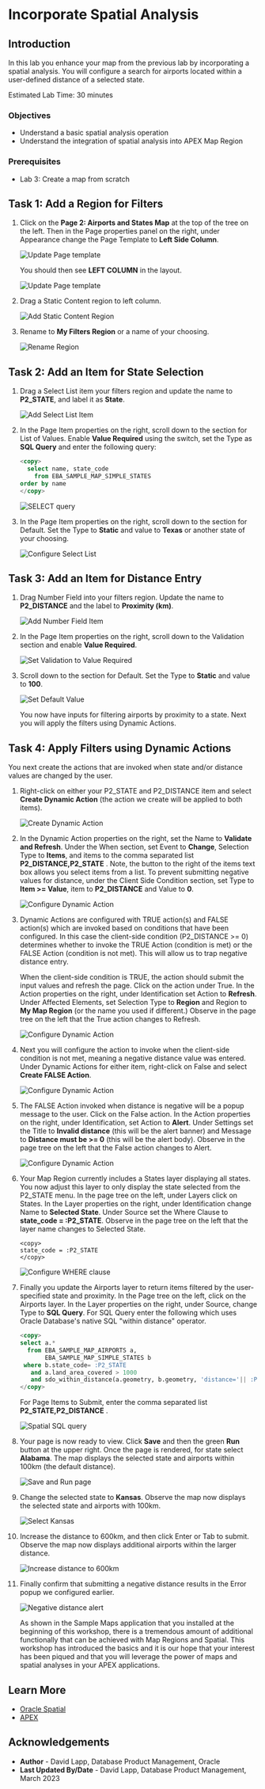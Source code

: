 # Incorporate Spatial Analysis

## Introduction

In this lab you enhance your map from the previous lab by incorporating a spatial analysis. You will configure a search for airports located within a user-defined distance of a selected state.

Estimated Lab Time: 30 minutes

### Objectives

* Understand a basic spatial analysis operation
* Understand the integration of spatial analysis into APEX Map Region

### Prerequisites

* Lab 3: Create a map from scratch

## Task 1: Add a Region for Filters

1. Click on the **Page 2: Airports and States Map** at the top of the tree on the left. Then in the Page properties panel on the right, under Appearance change the Page Template to **Left Side Column**.

    ![Update Page template](images/add-spatial-analysis-01a-custom.png)

    You should then see **LEFT COLUMN** in the layout.

    ![Update Page template](images/add-spatial-analysis-01b-custom.png)

2. Drag a Static Content region to left column.

    ![Add Static Content Region](images/add-spatial-analysis-01c-custom.png)

3. Rename to **My Filters Region** or a name of your choosing.

    ![Rename Region](images/add-spatial-analysis-02-custom.png)

## Task 2: Add an Item for State Selection

1. Drag a Select List item your filters region and update the name to **P2_STATE**, and label it as **State**.

    ![Add Select List Item](images/add-spatial-analysis-03-custom.png)

2. In the Page Item properties on the right, scroll down to the section for List of Values. Enable **Value Required** using the switch, set the Type as **SQL Query** and enter the following query:

    ```sql
    <copy>
      select name, state_code
        from EBA_SAMPLE_MAP_SIMPLE_STATES
    order by name
    </copy>
    ```
    
    ![SELECT query](images/add-spatial-analysis-04-custom.png)

3. In the Page Item properties on the right, scroll down to the section for Default. Set the Type to **Static** and value to **Texas** or another state of your choosing.

    ![Configure Select List](images/add-spatial-analysis-05-custom.png)

## Task 3: Add an Item for Distance Entry

1. Drag Number Field into your filters region. Update the name to **P2_DISTANCE** and the label to **Proximity (km)**.

    ![Add Number Field Item](images/add-spatial-analysis-06-custom.png)

2. In the Page Item properties on the right, scroll down to the Validation section and enable **Value Required**.

    ![Set Validation to Value Required](images/add-spatial-analysis-07-custom.png)

3. Scroll down to the section for Default. Set the Type to **Static** and value to **100**.

    ![Set Default Value](images/add-spatial-analysis-08.png)

    You now have inputs for filtering airports by proximity to a state. Next you will apply the filters using Dynamic Actions.

## Task 4: Apply Filters using Dynamic Actions

You next create the actions that are invoked when state and/or distance values are changed by the user.

1. Right-click on either your P2\_STATE and P2\_DISTANCE item and select **Create Dynamic Action**  (the action we create will be applied to both items).

    ![Create Dynamic Action](images/add-spatial-analysis-09-custom.png)

2. In the Dynamic Action properties on the right, set the Name to **Validate and Refresh**. Under the When section, set Event to **Change**, Selection Type to **Items**, and items to the comma separated list **P2\_DISTANCE,P2\_STATE** . Note, the button to the right of the items text box allows you select items from a list. To prevent submitting negative values for distance, under the Client Side Condition section, set Type to **Item >= Value**, item to **P2\_DISTANCE** and Value to **0**.

    ![Configure Dynamic Action](images/add-spatial-analysis-10-custom.png)

3. Dynamic Actions are configured with TRUE action(s) and FALSE action(s) which are invoked based on conditions that have been configured. In this case the client-side condition (P2\_DISTANCE >= 0) determines whether to invoke the TRUE Action (condition is met) or the FALSE Action (condition is not met). This will allow us to trap negative distance entry.

    When the client-side condition is TRUE, the action should submit the input values and refresh the page. Click on the action under True. In the Action properties on the right, under Identification set Action to **Refresh**.  Under Affected Elements, set Selection Type to **Region** and Region to **My Map Region** (or the name you used if different.) Observe in the page tree on the left that the True action changes to Refresh.

    ![Configure Dynamic Action](images/add-spatial-analysis-11-custom.png)

4. Next you will configure the action to invoke when the client-side condition is not met, meaning a negative distance value was entered. Under Dynamic Actions for either item, right-click on False and select **Create FALSE Action**.

    ![Configure Dynamic Action](images/add-spatial-analysis-12-custom.png)

5. The FALSE Action invoked when distance is negative will be a popup message to the user. Click on the False action. In the Action properties on the right, under Identification, set Action to **Alert**. Under Settings set the Title to **Invalid distance** (this will be the alert banner) and Message to **Distance must be >= 0** (this will be the alert body). Observe in the page tree on the left that the False action changes to Alert.

    ![Configure Dynamic Action](images/add-spatial-analysis-13-custom.png)

6. Your Map Region currently includes a States layer displaying all states. You now adjust this layer to only display the state selected from the P2\_STATE menu. In the page tree on the left, under Layers click on States. In the Layer properties on the right, under Identification change Name to **Selected State**. Under Source set the Where Clause to **state\_code = :P2\_STATE**. Observe in the page tree on the left that the layer name changes to Selected State.

    ```text
    <copy>
    state_code = :P2_STATE
    </copy>
    ```

    ![Configure WHERE clause](images/add-spatial-analysis-14-custom.png)

7. Finally you update the Airports layer to return items filtered by the user-specified state and proximity. In the Page tree on the left, click on the Airports layer. In the Layer properties on the right, under Source, change Type to **SQL Query**. For SQL Query enter the following which uses Oracle Database's native SQL "within distance" operator.

    ```sql
    <copy>
    select a.*
      from EBA_SAMPLE_MAP_AIRPORTS a,
           EBA_SAMPLE_MAP_SIMPLE_STATES b
     where b.state_code= :P2_STATE
       and a.land_area_covered > 1000
       and sdo_within_distance(a.geometry, b.geometry, 'distance='|| :P2_DISTANCE ||' unit=KM') = 'TRUE'
    </copy>
    ```

    For Page Items to Submit, enter the comma separated list **P2\_STATE,P2\_DISTANCE** .

    ![Spatial SQL query](images/add-spatial-analysis-15-custom.png)

8. Your page is now ready to view. Click **Save** and then the green **Run** button at the upper right.  Once the page is rendered, for state select **Alabama**. The map displays the selected state and airports within 100km (the default distance).

    ![Save and Run page](images/add-spatial-analysis-16.png)

9. Change the selected state to **Kansas**. Observe the map now displays the selected state and airports with 100km.

    ![Select Kansas](images/add-spatial-analysis-17.png)

10. Increase the distance to 600km, and then click Enter or Tab to submit. Observe the map now displays additional airports within the larger distance.

    ![Increase distance to 600km](images/add-spatial-analysis-18.png)

11. Finally confirm that submitting a negative distance results in the Error popup we configured earlier.

    ![Negative distance alert](images/add-spatial-analysis-19.png)

    As shown in the Sample Maps application that you installed at the beginning of this workshop, there is a tremendous amount of additional functionally that can be achieved with Map Regions and Spatial. This workshop has introduced the basics and it is our hope that your interest has been piqued and that you will leverage the power of maps and spatial analyses in your APEX applications.

## Learn More

* [Oracle Spatial](https://www.oracle.com/database/spatial/)
* [APEX](https://apex.oracle.com/)

## Acknowledgements

* **Author** - David Lapp, Database Product Management, Oracle
* **Last Updated By/Date**  - David Lapp, Database Product Management, March 2023
